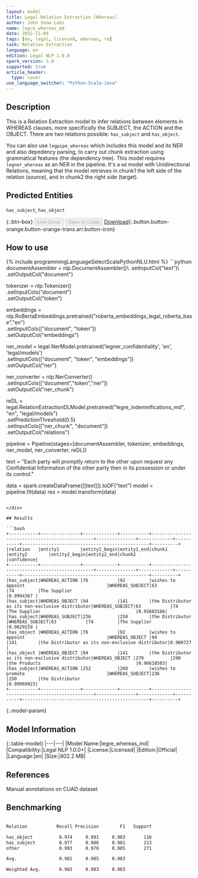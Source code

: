 ```yaml
---
layout: model
title: Legal Relation Extraction (Whereas)
author: John Snow Labs
name: legre_whereas_md
date: 2022-11-09
tags: [en, legal, licensed, whereas, re]
task: Relation Extraction
language: en
edition: Legal NLP 1.0.0
spark_version: 3.0
supported: true
article_header:
  type: cover
use_language_switcher: "Python-Scala-Java"
---
```


## Description

This is a Relation Extraction model to infer relations between elements in WHEREAS clauses, more specifically the SUBJECT, the ACTION and the OBJECT. There are two relations possible: `has_subject` and `has_object`.

You can also use `legpipe_whereas` which includes this model and its NER and also depedency parsing, to carry out chunk extraction using grammatical features (the dependency tree). This model requires `legner_whereas` as an NER in the pipeline. It's a `md` model with Unidirectional Relations, meaning that the model retrieves in chunk1 the left side of the relation (source), and in chunk2 the right side (target).

## Predicted Entities

`has_subject`, `has_object`

{:.btn-box}
<button class="button button-orange" disabled>Live Demo</button>
<button class="button button-orange" disabled>Open in Colab</button>
[Download](https://s3.amazonaws.com/auxdata.johnsnowlabs.com/legal/models/legre_whereas_md_en_1.0.0_3.0_1668013863138.zip){:.button.button-orange.button-orange-trans.arr.button-icon}

## How to use



<div class="tabs-box" markdown="1">
{% include programmingLanguageSelectScalaPythonNLU.html %}
```python
 documentAssembler = nlp.DocumentAssembler()\
  .setInputCol("text")\
  .setOutputCol("document")

tokenizer = nlp.Tokenizer()\
  .setInputCols("document")\
  .setOutputCol("token")

embeddings = nlp.RoBertaEmbeddings.pretrained("roberta_embeddings_legal_roberta_base","en") \
    .setInputCols(["document", "token"]) \
    .setOutputCol("embeddings")

ner_model = legal.NerModel.pretrained('legner_confidentiality', 'en', 'legal/models') \
        .setInputCols(["document", "token", "embeddings"]) \
        .setOutputCol("ner")

ner_converter = nlp.NerConverter() \
        .setInputCols(["document","token","ner"]) \
        .setOutputCol("ner_chunk")

reDL = legal.RelationExtractionDLModel.pretrained("legre_indemnifications_md", "en", "legal/models") \
    .setPredictionThreshold(0.5) \
    .setInputCols(["ner_chunk", "document"]) \
    .setOutputCol("relations")
    
pipeline = Pipeline(stages=[documentAssembler, tokenizer, embeddings, ner_model, ner_converter, reDL])

text = "Each party will promptly return to the other upon request any Confidential Information of the other party then in its possession or under its control."

data = spark.createDataFrame([[text]]).toDF("text")
model = pipeline.fit(data)
res = model.transform(data)
```

</div>

## Results

```bash
+-----------+---------------+-------------+-----------+------------------------------------------------+---------------+-------------+-----------+------------------------------------------------+----------+
|relation   |entity1        |entity1_begin|entity1_end|chunk1                                          |entity2        |entity2_begin|entity2_end|chunk2                                          |confidence|
+-----------+---------------+-------------+-----------+------------------------------------------------+---------------+-------------+-----------+------------------------------------------------+----------+
|has_subject|WHEREAS_ACTION |76           |92         |wishes to appoint                               |WHEREAS_SUBJECT|63           |74         |The Supplier                                    |0.9994367 |
|has_subject|WHEREAS_OBJECT |94           |141        |the Distributor as its non-exclusive distributor|WHEREAS_SUBJECT|63           |74         |The Supplier                                    |0.92683166|
|has_subject|WHEREAS_SUBJECT|236          |250        |the Distributor                                 |WHEREAS_SUBJECT|63           |74         |The Supplier                                    |0.9829159 |
|has_object |WHEREAS_ACTION |76           |92         |wishes to appoint                               |WHEREAS_OBJECT |94           |141        |the Distributor as its non-exclusive distributor|0.900727  |
|has_object |WHEREAS_OBJECT |94           |141        |the Distributor as its non-exclusive distributor|WHEREAS_OBJECT |279          |290        |the Products                                    |0.96618503|
|has_subject|WHEREAS_ACTION |252          |268        |wishes to promote                               |WHEREAS_SUBJECT|236          |250        |the Distributor                                 |0.99969923|
+-----------+---------------+-------------+-----------+------------------------------------------------+---------------+-------------+-----------+------------------------------------------------+----------+

```

{:.model-param}
## Model Information

{:.table-model}
|---|---|
|Model Name:|legre_whereas_md|
|Compatibility:|Legal NLP 1.0.0+|
|License:|Licensed|
|Edition:|Official|
|Language:|en|
|Size:|402.2 MB|

## References

Manual annotations on CUAD dataset

## Benchmarking

```bash

Relation           Recall Precision        F1   Support

has_object          0.974     0.991     0.983       116
has_subject         0.977     0.986     0.981       213
other               0.993     0.978     0.985       271

Avg.                0.981     0.985     0.983

Weighted Avg.       0.983     0.983     0.983

```